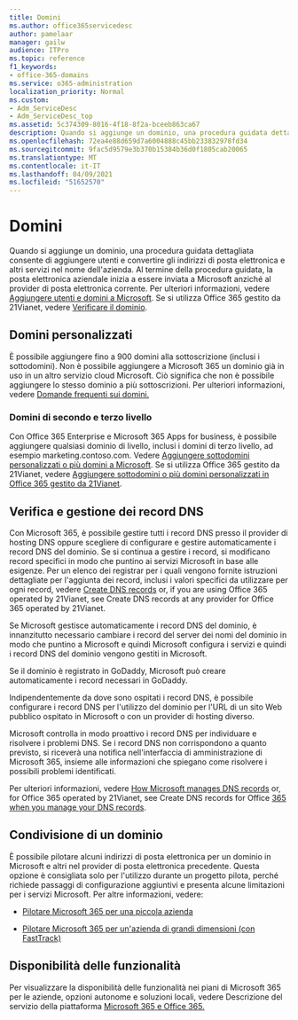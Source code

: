 ```yaml
---
title: Domini
ms.author: office365servicedesc
author: pamelaar
manager: gailw
audience: ITPro
ms.topic: reference
f1_keywords:
- office-365-domains
ms.service: o365-administration
localization_priority: Normal
ms.custom:
- Adm_ServiceDesc
- Adm_ServiceDesc_top
ms.assetid: 5c374309-8016-4f18-8f2a-bceeb863ca67
description: Quando si aggiunge un dominio, una procedura guidata dettagliata consente di aggiungere utenti e convertire gli indirizzi di posta elettronica e altri servizi nel nome dell'azienda. Al termine della procedura guidata, la posta elettronica aziendale inizia a essere inviata a Microsoft anziché al provider di posta elettronica corrente. Per ulteriori informazioni, vedere Aggiungere utenti e domini a Microsoft. Se si utilizza Office 365 gestito da 21Vianet, vedere Verificare il dominio.
ms.openlocfilehash: 72ea4e88d659d7a6004888c45bb233832978fd34
ms.sourcegitcommit: 9fac5d9579e3b370b15384b36d0f1805cab20065
ms.translationtype: MT
ms.contentlocale: it-IT
ms.lasthandoff: 04/09/2021
ms.locfileid: "51652570"
---
```

# <a name="domains"></a>Domini

Quando si aggiunge un dominio, una procedura guidata dettagliata consente di aggiungere utenti e convertire gli indirizzi di posta elettronica e altri servizi nel nome dell'azienda. Al termine della procedura guidata, la posta elettronica aziendale inizia a essere inviata a Microsoft anziché al provider di posta elettronica corrente. Per ulteriori informazioni, vedere [Aggiungere utenti e domini a Microsoft](https://support.office.com/article/6383f56d-3d09-4dcb-9b41-b5f5a5efd611). Se si utilizza Office 365 gestito da 21Vianet, vedere [Verificare il dominio](/office365/admin/setup/add-domain).
  
## <a name="custom-domains"></a>Domini personalizzati

È possibile aggiungere fino a 900 domini alla sottoscrizione (inclusi i sottodomini). Non è possibile aggiungere a Microsoft 365 un dominio già in uso in un altro servizio cloud Microsoft. Ciò significa che non è possibile aggiungere lo stesso dominio a più sottoscrizioni. Per ulteriori informazioni, vedere [Domande frequenti sui domini.](https://support.office.com/article/Domains-FAQ-1272bad0-4bd4-4796-8005-67d6fb3afc5a)
  
### <a name="second-and-third-level-domains"></a>Domini di secondo e terzo livello

Con Office 365 Enterprise e Microsoft 365 Apps for business, è possibile aggiungere qualsiasi dominio di livello, inclusi i domini di terzo livello, ad esempio marketing.contoso.com. Vedere [Aggiungere sottodomini personalizzati o più domini a Microsoft](/office365/admin/setup/domains-faq). Se si utilizza Office 365 gestito da 21Vianet, vedere [Aggiungere sottodomini o più domini personalizzati in Office 365 gestito da 21Vianet](/office365/admin/setup/domains-faq).
  
## <a name="domain-verification-and-managing-dns-records"></a>Verifica e gestione dei record DNS

Con Microsoft 365, è possibile gestire tutti i record DNS presso il provider di hosting DNS oppure scegliere di configurare e gestire automaticamente i record DNS del dominio. Se si continua a gestire i record, si modificano record specifici in modo che puntino ai servizi Microsoft in base alle esigenze. Per un elenco dei registrar per i quali vengono fornite istruzioni dettagliate per l'aggiunta dei record, inclusi i valori specifici da utilizzare per ogni record, vedere [Create DNS records](/office365/admin/get-help-with-domains/create-dns-records-at-any-dns-hosting-provider) or, if you are using Office 365 operated by 21Vianet, see Create DNS records at any provider for Office 365 operated by 21Vianet. 
  
Se Microsoft gestisce automaticamente i record DNS del dominio, è innanzitutto necessario cambiare i record del server dei nomi del dominio in modo che puntino a Microsoft e quindi Microsoft configura i servizi e quindi i record DNS del dominio vengono gestiti in Microsoft.
  
Se il dominio è registrato in GoDaddy, Microsoft può creare automaticamente i record necessari in GoDaddy. 
  
Indipendentemente da dove sono ospitati i record DNS, è possibile configurare i record DNS per l'utilizzo del dominio per l'URL di un sito Web pubblico ospitato in Microsoft o con un provider di hosting diverso. 
  
Microsoft controlla in modo proattivo i record DNS per individuare e risolvere i problemi DNS. Se i record DNS non corrispondono a quanto previsto, si riceverà una notifica nell'interfaccia di amministrazione di Microsoft 365, insieme alle informazioni che spiegano come risolvere i possibili problemi identificati.
  
Per ulteriori informazioni, vedere [How Microsoft manages DNS records](/office365/admin/setup/domains-faq) or, for Office 365 operated by 21Vianet, see Create DNS records for Office [365 when you manage your DNS records](/office365/admin/services-in-china/create-dns-records-when-you-manage-your-dns-records).
  
## <a name="sharing-a-domain"></a>Condivisione di un dominio

È possibile pilotare alcuni indirizzi di posta elettronica per un dominio in Microsoft e altri nel provider di posta elettronica precedente. Questa opzione è consigliata solo per l'utilizzo durante un progetto pilota, perché richiede passaggi di configurazione aggiuntivi e presenta alcune limitazioni per i servizi Microsoft. Per altre informazioni, vedere:
  
- [Pilotare Microsoft 365 per una piccola azienda](https://support.office.com/article/39cee536-6a03-40cf-b9c1-f301bb6001d7)
    
- [Pilotare Microsoft 365 per un'azienda di grandi dimensioni (con FastTrack)](https://fasttrack.office.com/onboard)
    
## <a name="feature-availability"></a>Disponibilità delle funzionalità

Per visualizzare la disponibilità delle funzionalità nei piani di Microsoft 365 per le aziende, opzioni autonome e soluzioni locali, vedere Descrizione del servizio della piattaforma [Microsoft 365 e Office 365.](office-365-platform-service-description.md)
